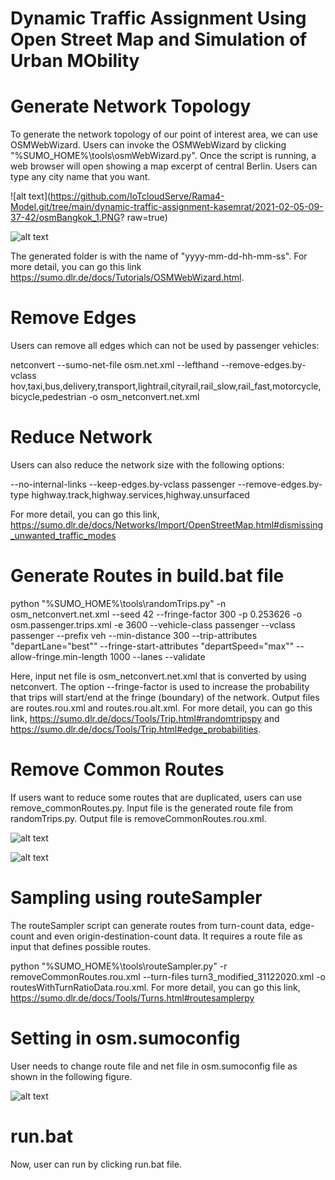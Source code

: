 # Dynamic Traffic Assignment Using Open Street Map and Simulation of Urban MObility</strong>

Generate Network Topology
=============================================================================
To generate the network topology of our point of interest area, we can use OSMWebWizard. Users can invoke the OSMWebWizard by clicking "%SUMO_HOME%\tools\osmWebWizard.py". Once the script is running, a web browser will open showing a map excerpt of central Berlin. Users can type any city name that you want.

![alt text](https://github.com/IoTcloudServe/Rama4-Model.git/tree/main/dynamic-traffic-assignment-kasemrat/2021-02-05-09-37-42/osmBangkok_1.PNG? raw=true)

![alt text](https://github.com/IoTcloudServe/Rama4-Model.git/tree/main/dynamic-traffic-assignment-kasemrat/2021-02-05-09-37-42/osmBangkok_2.PNG)

The generated folder is with the name of "yyyy-mm-dd-hh-mm-ss". For more detail, you can go this link https://sumo.dlr.de/docs/Tutorials/OSMWebWizard.html.

Remove Edges
=============================================================================
Users can remove all edges which can not be used by passenger vehicles: 

netconvert --sumo-net-file osm.net.xml --lefthand --remove-edges.by-vclass hov,taxi,bus,delivery,transport,lightrail,cityrail,rail_slow,rail_fast,motorcycle,bicycle,pedestrian -o osm_netconvert.net.xml

Reduce Network
=============================================================================
Users can also reduce the network size with the following options:

--no-internal-links --keep-edges.by-vclass passenger --remove-edges.by-type highway.track,highway.services,highway.unsurfaced

 For more detail, you can go this link, https://sumo.dlr.de/docs/Networks/Import/OpenStreetMap.html#dismissing_unwanted_traffic_modes
  
Generate Routes in build.bat file
=============================================================================
python "%SUMO_HOME%\tools\randomTrips.py" -n osm_netconvert.net.xml --seed 42 --fringe-factor 300 -p 0.253626 -o osm.passenger.trips.xml -e 3600 --vehicle-class passenger --vclass passenger --prefix veh --min-distance 300 --trip-attributes "departLane=\"best\"" --fringe-start-attributes "departSpeed=\"max\"" --allow-fringe.min-length 1000 --lanes --validate

Here, input net file is osm_netconvert.net.xml that is converted by using netconvert. The option --fringe-factor is used to increase the probability that trips will start/end at the fringe (boundary) of the network. Output files are routes.rou.xml and routes.rou.alt.xml. For more detail, you can go this link, https://sumo.dlr.de/docs/Tools/Trip.html#randomtripspy and https://sumo.dlr.de/docs/Tools/Trip.html#edge_probabilities.

Remove Common Routes
=============================================================================
If users want to reduce some routes that are duplicated, users can use remove_commonRoutes.py. Input file is the generated route file from randomTrips.py.
Output file is removeCommonRoutes.rou.xml.

![alt text](https://github.com/IoTcloudServe/Rama4-Model/tree/main/dynamic-traffic-assignment-kasemrat/2021-02-05-09-37-42/removeRoutes_1.PNG)

![alt text](https://github.com/IoTcloudServe/Rama4-Model/tree/main/dynamic-traffic-assignment-kasemrat/2021-02-05-09-37-42/removeRoutes_2.PNG)

Sampling using routeSampler
=============================================================================
The routeSampler script can generate routes from turn-count data, edge-count and even origin-destination-count data. It requires a route file as input that defines possible routes.

python "%SUMO_HOME%\tools\routeSampler.py" -r removeCommonRoutes.rou.xml --turn-files turn3_modified_31122020.xml -o routesWithTurnRatioData.rou.xml. For more detail, you can go this link, https://sumo.dlr.de/docs/Tools/Turns.html#routesamplerpy

Setting in osm.sumoconfig
=============================================================================
User needs to change route file and net file in osm.sumoconfig file as shown in the following figure.

![alt text](https://github.com/IoTcloudServe/Rama4-Model/tree/main/dynamic-traffic-assignment-kasemrat/2021-02-05-09-37-42/setting_in_sumoconfig.PNG)

run.bat
=============================================================================
Now, user can run by clicking run.bat file.

